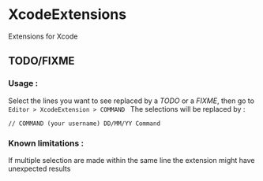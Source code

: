 # XcodeExtensions
Extensions for Xcode

## TODO/FIXME

### Usage :

Select the lines you want to see replaced by a *TODO* or a *FIXME*, then go to `Editor > XcodeExtension > COMMAND `
The selections will be replaced by : 
``` 
// COMMAND (your username) DD/MM/YY Command
```

### Known limitations :

If multiple selection are made within the same line the extension might have unexpected results
